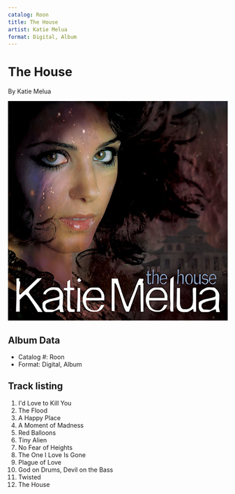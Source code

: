 ```yaml
---
catalog: Roon
title: The House
artist: Katie Melua
format: Digital, Album
---
```


# The House

By Katie Melua

![](../../assets/albumcovers/Katie_Melua-The_House.png)

## Album Data

- Catalog #: Roon
- Format: Digital, Album


## Track listing


1. I'd Love to Kill You
2. The Flood
3. A Happy Place
4. A Moment of Madness
5. Red Balloons
6. Tiny Alien
7. No Fear of Heights
8. The One I Love Is Gone
9. Plague of Love
10. God on Drums, Devil on the Bass
11. Twisted
12. The House

